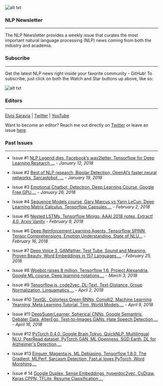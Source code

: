 ![alt txt](https://github.com/omarsar/nlp_newsletter/blob/master/resources/nlp_cover.png)

### NLP Newsletter
---
The NLP Newsletter provides a weekly issue that curates the most important natural language processing (NLP) news coming from both the industry and academia.

### Subscribe
---
Get the latest NLP news right inside your favorite community - GitHub! To subscribe, just click on both the Watch and Star buttons up above, like so:

![alt txt](https://github.com/omarsar/nlp_newsletter/blob/master/resources/nlp_newsletter.gif)

### Editors
---
[Elvis Saravia](http://elvissaravia.com/) | [Twitter](https://twitter.com/omarsar0) | [YouTube](https://www.youtube.com/channel/UCyna_OxOWL7IEuOwb7WhmxQ)

Want to become an editor? Reach me out directly on [Twitter](https://twitter.com/omarsar0) or leave an issue [here](https://github.com/omarsar/nlp_newsletter/issues/new).

### Past Issues
---
- Issue #1 [NLP Legend dies, Facebook’s wav2letter, Tensorflow for Deep Learning Research …](https://github.com/omarsar/nlp_newsletter/blob/master/issues/Issue-1-NLP-Legend-dies-Facebooks-wav2letter-Tensorflow-for-Deep-Learning-Research.md) - *January 12, 2018*
- Issue #2 [Best of NLP research, Bipolar Detection, OpenAI’s faster neural networks, Sarcastobot, …](https://github.com/omarsar/nlp_newsletter/blob/master/issues/Issue-2-Best-of-NLP-research-Bipolar-Detection-OpenAIs-faster-neural-networks-Sarcastobot.md) - *January 19, 2018*
- Issue #3 [Emotional Chatbot, Detectron, Deep Learning Course, Google Free GPU,…](https://github.com/omarsar/nlp_newsletter/blob/master/issues/Issue-3-Emotional-Chatbot-Detectron-Deep-Learning-Course-Google-Free-GPU.md) - *January 26, 2018*

- Issue #4 [Sequence Models course, Gary Marcus vs Yann LeCun, Deep Learning Matrix Calculus, Tensorflow Capsules …](https://github.com/omarsar/nlp_newsletter/blob/master/issues/Issue-4-Sequence-Models-course-Gary-Marcus-vs-Yann-LeCun-Deep-Learning-Matrix-Calculus-Tensorflow-Capsules.md) - *February 2, 2018*

- Issue #5 [Nested LSTMs, Tensorflow Minigo, AAAI 2018 notes, Extract! 4.0, Arxiv Vanity](https://github.com/omarsar/nlp_newsletter/blob/master/issues/Issue-5-Nested-LSTMs-Tensorflow-Minigo-AAAI-2018-notes-Extract-4.0-Arxiv-Vanity.md) - *February 9, 2018*

- Issue #6 [Deep Reinforcement Learning Agents, Tensorflow SPINN, Tensor Comprehensions, Emotion Understanding, State of NLU...](https://github.com/omarsar/nlp_newsletter/blob/master/issues/Issue6-Deep%20Reinforcement%20Learning%20Agents%2C%20Tensorflow%20SPINN%2C%20Tensor%20Comprehensions%2C%20Emotion%20Understanding%2C%20State%20of%20NLU....md) - *February 16, 2018*

- Issue #7 [Deep Voice 3, GANfather, Test Tube, Sound and Meaning, Proven Beauty, Word Embeddings in 157 Languages,...](https://github.com/omarsar/nlp_newsletter/blob/master/issues/Issue7-deepvoice-ganfather-testtube.md) - *February 25, 2018*

- Issue #8 [Woebot raises 8 million, Tensorflow 1.6, Project Alexandria, Google ML course, Deep learning notations,...](https://github.com/omarsar/nlp_newsletter/blob/master/issues/Issue8.md) - *March 3, 2018*

- Issue #9 [Tensorflow.js, code2vec, DL-Text, Text-Distance, Group Normalization, Linguamatics,...](https://github.com/omarsar/nlp_newsletter/blob/master/issues/Issue9.md) - *April 2, 2018*

- Issue #10 [TextQL, Colorless Green RNNs, ConvAI2, Machine Learning Yearning, Meta Learning Tutorial, Tinn, World Models,...](https://github.com/omarsar/nlp_newsletter/blob/master/issues/issue10.md) - *April 9, 2018*

- Issue #11 [DeepSuperLearner, Spherical CNNs, Google Semantris, Debater Data, AlterEgo, Text-to-Images GANs, Hate Speech Detection,...](https://github.com/omarsar/nlp_newsletter/blob/master/issues/Issue11.md) - *April 16, 2018*

- Issue #12 [PyTorch 0.4.0, Google Brain Tokyo, QuickNLP, Multilingual NLU, PeerRead dataset, PyTorch GAN, ML Openness, SGD Earth, DL for Alzheimer's Detection,...](https://github.com/omarsar/nlp_newsletter/blob/master/issues/Issue12.md)


- Issue #13 [Einsum, Magenta.js, ML Debiasing, Tensorflow 1.8.0, The Gradient, MLPerf, Sarcasm Detection, Fast.ai loves PyTorch, Word Morphing,...](https://github.com/omarsar/nlp_newsletter/blob/master/issues/Issue13.md)

- Issue # 14 [Google Duplex, Sense Embeddings, hyperdoc2vec, CoDraw, Keras CPPN, TFLite, Resume Classification,…](https://github.com/omarsar/nlp_newsletter/blob/master/issues/Issue14-Google-Duplex-Sense-Embeddings-hyperdoc2vec-CoDraw-Keras-CPPN-TFLite-Resume-Classification.md)